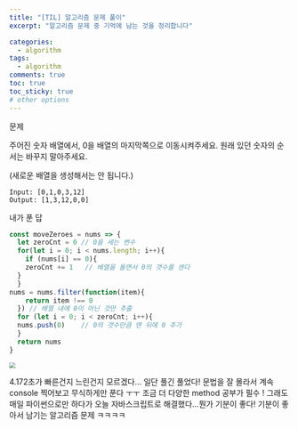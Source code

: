```yaml
---
title: "[TIL] 알고리즘 문제 풀이"
excerpt: "알고리즘 문제 중 기억에 남는 것을 정리합니다"

categories:
  - algorithm
tags:
  - algorithm
comments: true
toc: true
toc_sticky: true
# other options
---
```


문제

주어진 숫자 배열에서, 0을 배열의 마지막쪽으로 이동시켜주세요.
원래 있던 숫자의 순서는 바꾸지 말아주세요.

(새로운 배열을 생성해서는 안 됩니다.)

```
Input: [0,1,0,3,12]
Output: [1,3,12,0,0]
```

내가 푼 답

```javascript
const moveZeroes = nums => {
  let zeroCnt = 0 // 0을 세는 변수
  for(let i = 0; i < nums.length; i++){
    if (nums[i] == 0){
    zeroCnt += 1   // 배열을 돌면서 0의 갯수를 센다
  }
  }
nums = nums.filter(function(item){
    return item !== 0
  }) // 배열 내에 0이 아닌 것만 추출
  for (let i = 0; i < zeroCnt; i++){
  nums.push(0)    // 0의 갯수만큼 맨 뒤에 0 추가
  }
  return nums
}

```

<img src="https://i.ibb.co/9hrNK1z/2020-11-19-11-24-51.png" style="zoom:67%;" />

4.172초가 빠른건지 느린건지 모르겠다... 일단 풀긴 풀었다! 문법을 잘 몰라서 계속 console 찍어보고 무식하게만 푼다 ㅜㅜ 조금 더 다양한 method 공부가 필수 ! 그래도 매일 파이썬으로만 하다가 오늘 자바스크립트로 해결했다...뭔가 기분이 좋다! 기분이 좋아서 남기는 알고리즘 문제 ㅋㅋㅋㅋ

